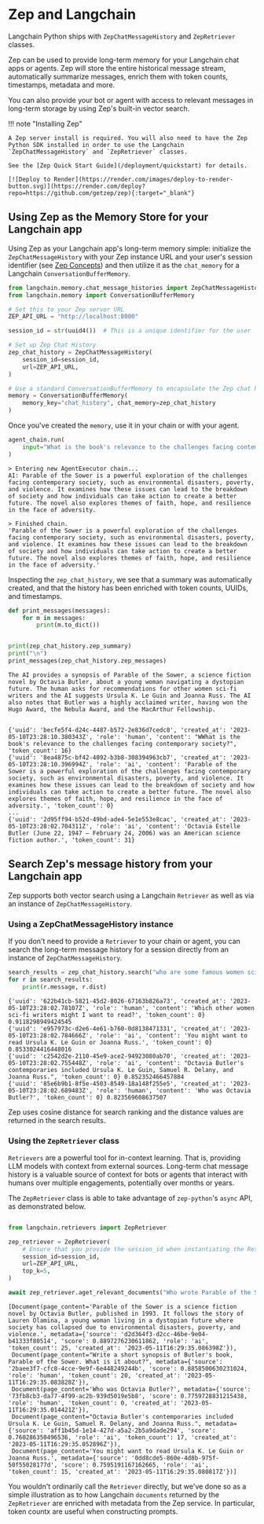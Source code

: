# Zep and Langchain

Langchain Python ships with `ZepChatMessageHistory` and `ZepRetriever` classes.

Zep can be used to provide long-term memory for your Langchain chat apps or agents. Zep will store the entire historical message stream, automatically summarize messages, enrich them with token counts, timestamps, metadata and more.

You can also provide your bot or agent with access to relevant messages in long-term storage by using Zep's built-in vector search.

!!! note "Installing Zep"

    A Zep server install is required. You will also need to have the Zep Python SDK installed in order to use the Langchain `ZepChatMessageHistory` and `ZepRetriever` classes.

    See the [Zep Quick Start Guide](/deployment/quickstart) for details.

    [![Deploy to Render](https://render.com/images/deploy-to-render-button.svg)](https://render.com/deploy?repo=https://github.com/getzep/zep){:target="_blank"}

## Using Zep as the Memory Store for your Langchain app

Using Zep as your Langchain app's long-term memory simple: initialize the `ZepChatMessageHistory` with your Zep instance URL and your user's session identifier (see [Zep Concepts](/about/concepts)) and then utilize it as the `chat_memory` for a Langchain `ConversationBufferMemory`.

```python
from langchain.memory.chat_message_histories import ZepChatMessageHistory
from langchain.memory import ConversationBufferMemory

# Set this to your Zep server URL
ZEP_API_URL = "http://localhost:8000"

session_id = str(uuid4())  # This is a unique identifier for the user

# Set up Zep Chat History
zep_chat_history = ZepChatMessageHistory(
    session_id=session_id,
    url=ZEP_API_URL,
)

# Use a standard ConversationBufferMemory to encapsulate the Zep chat history
memory = ConversationBufferMemory(
    memory_key="chat_history", chat_memory=zep_chat_history
)
```

Once you've created the `memory`, use it in your chain or with your agent.

```python
agent_chain.run(
    input="What is the book's relevance to the challenges facing contemporary society?"
)
```

```text
> Entering new AgentExecutor chain...
AI: Parable of the Sower is a powerful exploration of the challenges facing contemporary society, such as environmental disasters, poverty, and violence. It examines how these issues can lead to the breakdown of society and how individuals can take action to create a better future. The novel also explores themes of faith, hope, and resilience in the face of adversity.

> Finished chain.
'Parable of the Sower is a powerful exploration of the challenges facing contemporary society, such as environmental disasters, poverty, and violence. It examines how these issues can lead to the breakdown of society and how individuals can take action to create a better future. The novel also explores themes of faith, hope, and resilience in the face of adversity.'
```

Inspecting the `zep_chat_history`, we see that a summary was automatically created, and that the history has been enriched with token counts, UUIDs, and timestamps.

```python
def print_messages(messages):
    for m in messages:
        print(m.to_dict())


print(zep_chat_history.zep_summary)
print("\n")
print_messages(zep_chat_history.zep_messages)
```

```text
The AI provides a synopsis of Parable of the Sower, a science fiction novel by Octavia Butler, about a young woman navigating a dystopian future. The human asks for recommendations for other women sci-fi writers and the AI suggests Ursula K. Le Guin and Joanna Russ. The AI also notes that Butler was a highly acclaimed writer, having won the Hugo Award, the Nebula Award, and the MacArthur Fellowship.


{'uuid': 'becfe5f4-d24c-4487-b572-2e836d7cedc8', 'created_at': '2023-05-10T23:28:10.380343Z', 'role': 'human', 'content': "WWhat is the book's relevance to the challenges facing contemporary society?", 'token_count': 16}
{'uuid': '8ea4875c-bf42-4092-b3b8-308394963cb7', 'created_at': '2023-05-10T23:28:10.396994Z', 'role': 'ai', 'content': 'Parable of the Sower is a powerful exploration of the challenges facing contemporary society, such as environmental disasters, poverty, and violence. It examines how these issues can lead to the breakdown of society and how individuals can take action to create a better future. The novel also explores themes of faith, hope, and resilience in the face of adversity.', 'token_count': 0}
...
{'uuid': '2d95ff94-b52d-49bd-ade4-5e1e553e8cac', 'created_at': '2023-05-10T23:28:02.704311Z', 'role': 'ai', 'content': 'Octavia Estelle Butler (June 22, 1947 – February 24, 2006) was an American science fiction author.', 'token_count': 31}
```

## Search Zep's message history from your Langchain app

Zep supports both vector search using a Langchain `Retriever` as well as via an instance of `ZepChatMessageHistory`.

### Using a ZepChatMessageHistory instance

If you don't need to provide a `Retriever` to your chain or agent, you can search the long-term message history for a session directly from an instance of `ZepChatMessageHistory`.

```python
search_results = zep_chat_history.search("who are some famous women sci-fi authors?")
for r in search_results:
    print(r.message, r.dist)
```

```text
{'uuid': '622b41cb-5821-45d2-8026-67163b826a73', 'created_at': '2023-05-10T23:28:02.78107Z', 'role': 'human', 'content': 'Which other women sci-fi writers might I want to read?', 'token_count': 0} 0.9118298949424545
{'uuid': 'e957973c-d2e6-4e61-b760-0d8138471331', 'created_at': '2023-05-10T23:28:02.784666Z', 'role': 'ai', 'content': 'You might want to read Ursula K. Le Guin or Joanna Russ.', 'token_count': 0} 0.8533024416448016
{'uuid': 'c2542d2e-2110-45e9-ace2-94923080ab70', 'created_at': '2023-05-10T23:28:02.755448Z', 'role': 'ai', 'content': "Octavia Butler's contemporaries included Ursula K. Le Guin, Samuel R. Delany, and Joanna Russ.", 'token_count': 0} 0.852352466457884
{'uuid': '85e6b9b1-8f5e-4503-8549-18a148f255e5', 'created_at': '2023-05-10T23:28:02.689483Z', 'role': 'human', 'content': 'Who was Octavia Butler?', 'token_count': 0} 0.823569608637507
```

Zep uses cosine distance for search ranking and the distance values are returned in the search results.

### Using the `ZepRetriever` class

`Retrievers` are a powerful tool for in-context learning. That is, providing LLM models with context from external sources. Long-term chat message history is a valuable source of context for bots or agents that interact with humans over multiple engagements, potentially over months or years.

The `ZepRetriever` class is able to take advantage of `zep-python`'s `async` API, as demonstrated below.

```python

from langchain.retrievers import ZepRetriever

zep_retriever = ZepRetriever(
    # Ensure that you provide the session_id when instantiating the Retriever
    session_id=session_id,
    url=ZEP_API_URL,
    top_k=5,
)

await zep_retriever.aget_relevant_documents("Who wrote Parable of the Sower?")
```

```text
[Document(page_content='Parable of the Sower is a science fiction novel by Octavia Butler, published in 1993. It follows the story of Lauren Olamina, a young woman living in a dystopian future where society has collapsed due to environmental disasters, poverty, and violence.', metadata={'source': 'd2d364f3-d2cc-46be-9e04-b41333f80514', 'score': 0.8897276230611862, 'role': 'ai', 'token_count': 25, 'created_at': '2023-05-11T16:29:35.086398Z'}),
 Document(page_content="Write a short synopsis of Butler's book, Parable of the Sower. What is it about?", metadata={'source': '2baee3f7-cfc8-4cce-9e9f-6e448249244b', 'score': 0.8858500630231024, 'role': 'human', 'token_count': 20, 'created_at': '2023-05-11T16:29:35.083828Z'}),
 Document(page_content='Who was Octavia Butler?', metadata={'source': '73fb8cb3-da77-4f99-ac2b-939d5019e5b8', 'score': 0.7759728831215438, 'role': 'human', 'token_count': 0, 'created_at': '2023-05-11T16:29:35.014421Z'}),
 Document(page_content="Octavia Butler's contemporaries included Ursula K. Le Guin, Samuel R. Delany, and Joanna Russ.", metadata={'source': 'aff1b45d-1e14-427d-a5a2-2b5a9dade294', 'score': 0.760286350496536, 'role': 'ai', 'token_count': 17, 'created_at': '2023-05-11T16:29:35.052896Z'}),
 Document(page_content='You might want to read Ursula K. Le Guin or Joanna Russ.', metadata={'source': '0dd8cde5-860e-4d8b-975f-50f55028177d', 'score': 0.7595191167162665, 'role': 'ai', 'token_count': 15, 'created_at': '2023-05-11T16:29:35.080817Z'})]
```

You wouldn't ordinarily call the `Retriever` directly, but we've done so as a simple illustration as to how Langchain `documents` returned by the `ZepRetriever` are enriched with metadata from the Zep service. In particular, token countx are useful when constructing prompts.

